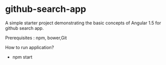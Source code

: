 # github-search-app

A simple starter project demonstrating the basic concepts of Angular 1.5 for github search app.

Prerequisites : npm, bower,Git
 
How to run application?
- npm start

